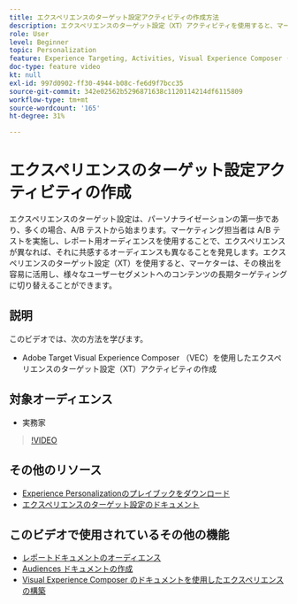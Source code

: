 ```yaml
---
title: エクスペリエンスのターゲット設定アクティビティの作成方法
description: エクスペリエンスのターゲット設定（XT）アクティビティを使用すると、マーケターは特定のオーディエンスに特定のコンテンツをターゲット設定することができます。 XT アクティビティのメリットと、アクティビティを作成および使用する方法を説明します。
role: User
level: Beginner
topic: Personalization
feature: Experience Targeting, Activities, Visual Experience Composer (VEC)
doc-type: feature video
kt: null
exl-id: 997d0902-ff30-4944-b08c-fe6d9f7bcc35
source-git-commit: 342e02562b5296871638c1120114214df6115809
workflow-type: tm+mt
source-wordcount: '165'
ht-degree: 31%

---
```


# エクスペリエンスのターゲット設定アクティビティの作成

エクスペリエンスのターゲット設定は、パーソナライゼーションの第一歩であり、多くの場合、A/B テストから始まります。マーケティング担当者は A/B テストを実施し、レポート用オーディエンスを使用することで、エクスペリエンスが異なれば、それに共感するオーディエンスも異なることを発見します。エクスペリエンスのターゲット設定（XT）を使用すると、マーケターは、その検出を容易に活用し、様々なユーザーセグメントへのコンテンツの長期ターゲティングに切り替えることができます。

## 説明

このビデオでは、次の方法を学びます。

* Adobe Target Visual Experience Composer （VEC）を使用したエクスペリエンスのターゲット設定（XT）アクティビティの作成

## 対象オーディエンス

* 実務家

>[!VIDEO](https://video.tv.adobe.com/v/22418?quality=12)

## その他のリソース

* [Experience Personalizationのプレイブックをダウンロード ](https://guided.adobe.com/?promoid=K42KVXHD&amp;mv=other&amp;search=personalization+playbook#recommended/solutions/target)
* [ エクスペリエンスのターゲット設定のドキュメント ](https://experienceleague.adobe.com/docs/target/using/activities/experience-targeting/experience-target.html?lang=en)

## このビデオで使用されているその他の機能

* [ レポートドキュメントのオーディエンス ](https://experienceleague.adobe.com/docs/target/using/audiences/managing-audience-filters.html?lang=en)
* [Audiences ドキュメントの作成 ](https://experienceleague.adobe.com/docs/target/using/audiences/managing-audience-filters.html?lang=en)
* [Visual Experience Composer のドキュメントを使用したエクスペリエンスの構築 ](https://experienceleague.adobe.com/docs/target/using/experiences/experiences.html?lang=en)
